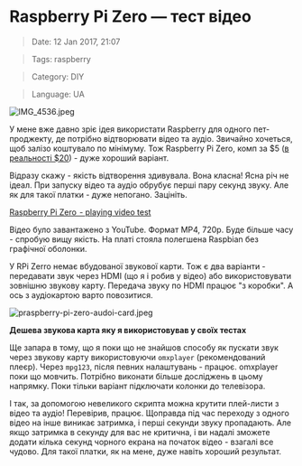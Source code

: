 # Raspberry Pi Zero — тест відео

> Date: 12 Jan 2017, 21:07

> Tags: raspberry

> Category: DIY

> Language: UA

![IMG_4536.jpeg](https://res.craft.do/user/full/b5a256f3-51ff-c8e5-10fe-9343b6a0451d/39FFF612-6498-43AA-92AF-865581E01B00_2/3Hss6N8iNhJG5aM5Ly3Lntc4xaxeCoMU077H9XXTEFIz/IMG_4536.jpeg)

У мене вже давно зріє ідея використати Raspberry для одного пет-проджекту, де потрібно відтворювати відео та аудіо. Звичайно хочеться, щоб залізо коштувало по мінімуму. Тож Raspberry Pi Zero, комп за $5 ([в реальності $20](/blog/raspberry-pi-zero-rozpakuvannya-ta-pershii-test/)) - дуже хороший варіант.

Відразу скажу - якість відтворення здивувала. Вона класна! Ясна річ не ідеал. При запуску відео та аудіо обрубує перші пару секунд звуку. Але як для такої платки - дуже непогано. Зацініть.

[Raspberry Pi Zero  - playing video test](https://www.youtube.com/watch?v=4Jsn0uaIpGI)

Відео було завантажено з YouTube. Формат MP4, 720p. Буде більше часу - спробую вищу якість. На платі стояла полегшена Raspbian без графічної оболонки.

У RPi Zerro немає вбудованої звукової карти. Тож є два варіанти - передавати звук через HDMI (що я і робив у відео) або використовувати зовнішню звукову карту. Передача звуку по HDMI працює "з коробки". А ось з аудіокартою варто повозитися.

![praspberry-pi-zero-audoi-card.jpeg](https://res.craft.do/user/full/b5a256f3-51ff-c8e5-10fe-9343b6a0451d/doc/AC91B29C-9927-448F-8732-47DAB3D87376/E56D3481-5416-4A2B-BEB6-B4A0CE0C33BE_2/btqhppmOmze5I6QyDFbP5O3EiINg83C6lOe629Ifj3gz/praspberry-pi-zero-audoi-card.jpeg)

**Дешева звукова карта яку я використовував у своїх тестах**

Ще запара в тому, що я поки що не знайшов способу як пускати звук через звукову карту використовуючи `omxplayer` (рекомендований плеєр). Через `mpg123`, після певних налаштувань - працює. omxplayer поки що мовчить. Потрібно виконати більше досліджень в цьому напрямку. Поки тільки варіант підключати колонки до телевізора.

І так, за допомогою невеликого скрипта можна крутити плей-листи з відео та аудіо! Перевірив, працює. Щоправда під час переходу з одного відео на інше виникає затримка, і перші секунди звуку пропадають. Але якщо затримка в секунду для вас не критична, і ви надалі зможете додати кілька секунд чорного екрана на початок відео - взагалі все чудово. Для такої платки, як на мене, дуже навіть хороший результат.

